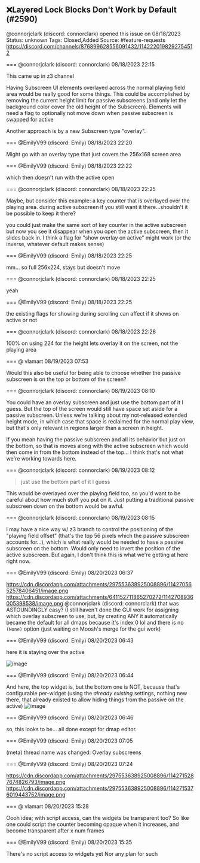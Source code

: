 ## ❌Layered Lock Blocks Don't Work by Default (#2590)
@connorjclark (discord: connorclark) opened this issue on 08/18/2023
Status: unknown
Tags: Closed,Added
Source: #feature-requests https://discord.com/channels/876899628556091432/1142220198292754512


=== @connorjclark (discord: connorclark) 08/18/2023 22:15

This came up in z3 channel

Having Subscreen UI elements overlayed across the normal playing field area would be really good for some things. This could be accomplished by removing the current height limit for passive subscreens (and only let the background color cover the old height of the Subscreen). Elements will need a flag to optionally not move down when passive subscreen is swapped for active


Another approach is by a new Subscreen type "overlay".

=== @EmilyV99 (discord: Emily) 08/18/2023 22:20

Might go with an overlay type that just covers the 256x168 screen area

=== @EmilyV99 (discord: Emily) 08/18/2023 22:22

which then doesn't run with the active open

=== @connorjclark (discord: connorclark) 08/18/2023 22:25

Maybe, but consider this example: a key counter that is overlayed over the playing area. during active subscreen if you still want it there...shouldn't it be possible to keep it there?

you could just make the same sort of key counter in the active subscreen but now you see it disappear when you open the active subscreen, then it slides back in.
I think a flag for "show overlay on active" might work (or the inverse, whatever default makes sense)

=== @EmilyV99 (discord: Emily) 08/18/2023 22:25

mm... so full 256x224, stays but doesn't move

=== @connorjclark (discord: connorclark) 08/18/2023 22:25

yeah

=== @EmilyV99 (discord: Emily) 08/18/2023 22:25

the existing flags for showing during scrolling can affect if it shows on active or not

=== @connorjclark (discord: connorclark) 08/18/2023 22:26

100% on using 224 for the height
lets overlay it on the screen, not the playing area

=== @ vlamart 08/19/2023 07:53

Would this also be useful for being able to choose whether the passive subscreen is on the top or bottom of the screen?

=== @connorjclark (discord: connorclark) 08/19/2023 08:10

You could have an overlay subscreen and just use the bottom part of it I guess. But the top of the screen would still have space set aside for a passive subscreen. Unless we're talking about my not-released extended height mode, in which case that space is reclaimed for the normal play view, but that's only relevant in regions larger than a screen in height.

If you mean having the passive subscreen and all its behavior but just on the bottom, so that is moves along with the active subscreen which would then come in from the bottom instead of the top... I think that's not what we're working towards here.

=== @connorjclark (discord: connorclark) 08/19/2023 08:12

> just use the bottom part of it I guess

This would be overlayed over the playing field too, so you'd want to be careful about how much stuff you put on it. Just putting a traditional passive subscreen down on the bottom would be awful.

=== @connorjclark (discord: connorclark) 08/19/2023 08:15

I may have a nice way w/ z3 branch to control the positioning of the "playing field offset" (that's the top 56 pixels which the passive subscreen accounts for...), which is what really would be needed to have a passive subscreen on the bottom. Would only need to invert the position of the active subscreen. But again, I don't think this is what we're getting at here right now.

=== @EmilyV99 (discord: Emily) 08/20/2023 06:37

https://cdn.discordapp.com/attachments/297553638925008896/1142705652578406451/image.png
https://cdn.discordapp.com/attachments/641152711865270272/1142708936005398538/image.png
@connorjclark (discord: connorclark) that was ASTOUNDINGLY easy?
(I still haven't done the GUI work for assigning which overlay subscreen to use, but, by creating ANY it automatically became the default for all dmaps because it's index 0 lol and there is no `(None)` option
(just waiting on Moosh's merge for the gui work)

=== @EmilyV99 (discord: Emily) 08/20/2023 06:43

here it is staying over the active

![image](https://cdn.discordapp.com/attachments/1142220198292754512/1142710467698098206/image.png?ex=65e41c0e&is=65d1a70e&hm=30480dbe10481d41c9eed9a86b9b17b51a6b9f6985a57e5c9466eaa052523b84&)

=== @EmilyV99 (discord: Emily) 08/20/2023 06:44

And here, the top widget is, but the bottom one is NOT, because that's configurable per-widget (using the *already existing* settings, nothing new there, that already existed to allow hiding things from the passive on the active)
![image](https://cdn.discordapp.com/attachments/1142220198292754512/1142710812956426240/image.png?ex=65e41c60&is=65d1a760&hm=ef7b50be16839bb06f3e6c93cce2b9e708b61055f5274fbebe88de76e00306e3&)

=== @EmilyV99 (discord: Emily) 08/20/2023 06:46

so, this looks to be... all done except for dmap editor.

=== @EmilyV99 (discord: Emily) 08/20/2023 07:05

(meta) thread name was changed: Overlay subscreens

=== @EmilyV99 (discord: Emily) 08/20/2023 07:24

https://cdn.discordapp.com/attachments/297553638925008896/1142715287674826793/image.png
https://cdn.discordapp.com/attachments/297553638925008896/1142715376019443752/image.png

=== @ vlamart 08/20/2023 15:28

Oooh idea; with script access, can the widgets be transparent too? So like one could script the counter becoming opaque when it increases, and become transparent after x num frames

=== @EmilyV99 (discord: Emily) 08/20/2023 15:35

There's no script access to widgets yet
Nor any plan for such
